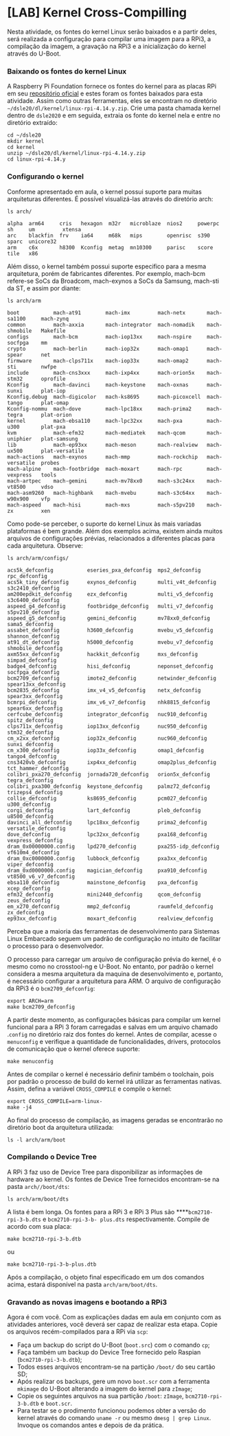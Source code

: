 # \[LAB\] Kernel Cross-Compilling

Nesta atividade, os fontes do kernel Linux serão baixados e a partir deles, será realizada a configuração para compilar uma imagem para a RPi3, a compilação da imagem, a gravação na RPi3 e a inicialização do kernel através do U-Boot.

### Baixando os fontes do kernel Linux

A Raspberry Pi Foundation fornece os fontes do kernel para as placas RPi em seu [repositório oficial](%20https://github.com/raspberrypi/linux) e estes foram os fontes baixados para esta atividade. Assim como outras ferramentas, eles se encontram no diretório `∼/dsle20/dl/kernel/linux-rpi-4.14.y.zip`. Crie uma pasta chamada kernel dentro de `dsle2020` e em seguida, extraia os fonte do kernel nela e entre no diretório extraído:

```text
cd ~/dsle20
mkdir kernel
cd kernel
unzip ~/dsle20/dl/kernel/linux-rpi-4.14.y.zip
cd linux-rpi-4.14.y
```

### Configurando o kernel

Conforme apresentado em aula, o kernel possui suporte para muitas arquiteturas diferentes. É possível visualizá-las através do diretório arch:

```text
ls arch/
```

```text
alpha  arm64     cris   hexagon  m32r   microblaze  nios2     powerpc  sh     um         xtensa
arc    blackfin  frv    ia64     m68k   mips        openrisc  s390     sparc  unicore32
arm    c6x       h8300  Kconfig  metag  mn10300     parisc    score    tile   x86
```

Além disso, o kernel também possui suporte especifico para a mesma arquitetura, porém de fabricantes diferentes. Por exemplo, mach-bcm refere-se SoCs da Broadcom, mach-exynos a SoCs da Samsung, mach-sti da ST, e assim por diante:

```text
ls arch/arm 
```

```text
boot           mach-at91        mach-imx         mach-netx       mach-sa1100     mach-zynq
common         mach-axxia       mach-integrator  mach-nomadik    mach-shmobile   Makefile
configs        mach-bcm         mach-iop13xx     mach-nspire     mach-socfpga    mm
crypto         mach-berlin      mach-iop32x      mach-omap1      mach-spear      net
firmware       mach-clps711x    mach-iop33x      mach-omap2      mach-sti        nwfpe
include        mach-cns3xxx     mach-ixp4xx      mach-orion5x    mach-stm32      oprofile
Kconfig        mach-davinci     mach-keystone    mach-oxnas      mach-sunxi      plat-iop
Kconfig.debug  mach-digicolor   mach-ks8695      mach-picoxcell  mach-tango      plat-omap
Kconfig-nommu  mach-dove        mach-lpc18xx     mach-prima2     mach-tegra      plat-orion
kernel         mach-ebsa110     mach-lpc32xx     mach-pxa        mach-u300       plat-pxa
kvm            mach-efm32       mach-mediatek    mach-qcom       mach-uniphier   plat-samsung
lib            mach-ep93xx      mach-meson       mach-realview   mach-ux500      plat-versatile
mach-actions   mach-exynos      mach-mmp         mach-rockchip   mach-versatile  probes
mach-alpine    mach-footbridge  mach-moxart      mach-rpc        mach-vexpress   tools
mach-artpec    mach-gemini      mach-mv78xx0     mach-s3c24xx    mach-vt8500     vdso
mach-asm9260   mach-highbank    mach-mvebu       mach-s3c64xx    mach-w90x900    vfp
mach-aspeed    mach-hisi        mach-mxs         mach-s5pv210    mach-zx         xen
```

Como pode-se perceber, o suporte do kernel Linux às mais variadas plataformas é bem grande. Além dos exemplos acima, existem ainda muitos arquivos de configurações prévias, relacionados a diferentes placas para cada arquitetura. Observe:

```text
ls arch/arm/configs/ 
```

```text
acs5k_defconfig           eseries_pxa_defconfig  mps2_defconfig        rpc_defconfig
acs5k_tiny_defconfig      exynos_defconfig       multi_v4t_defconfig   s3c2410_defconfig
am200epdkit_defconfig     ezx_defconfig          multi_v5_defconfig    s3c6400_defconfig
aspeed_g4_defconfig       footbridge_defconfig   multi_v7_defconfig    s5pv210_defconfig
aspeed_g5_defconfig       gemini_defconfig       mv78xx0_defconfig     sama5_defconfig
assabet_defconfig         h3600_defconfig        mvebu_v5_defconfig    shannon_defconfig
at91_dt_defconfig         h5000_defconfig        mvebu_v7_defconfig    shmobile_defconfig
axm55xx_defconfig         hackkit_defconfig      mxs_defconfig         simpad_defconfig
badge4_defconfig          hisi_defconfig         neponset_defconfig    socfpga_defconfig
bcm2709_defconfig         imote2_defconfig       netwinder_defconfig   spear13xx_defconfig
bcm2835_defconfig         imx_v4_v5_defconfig    netx_defconfig        spear3xx_defconfig
bcmrpi_defconfig          imx_v6_v7_defconfig    nhk8815_defconfig     spear6xx_defconfig
cerfcube_defconfig        integrator_defconfig   nuc910_defconfig      spitz_defconfig
clps711x_defconfig        iop13xx_defconfig      nuc950_defconfig      stm32_defconfig
cm_x2xx_defconfig         iop32x_defconfig       nuc960_defconfig      sunxi_defconfig
cm_x300_defconfig         iop33x_defconfig       omap1_defconfig       tango4_defconfig
cns3420vb_defconfig       ixp4xx_defconfig       omap2plus_defconfig   tct_hammer_defconfig
colibri_pxa270_defconfig  jornada720_defconfig   orion5x_defconfig     tegra_defconfig
colibri_pxa300_defconfig  keystone_defconfig     palmz72_defconfig     trizeps4_defconfig
collie_defconfig          ks8695_defconfig       pcm027_defconfig      u300_defconfig
corgi_defconfig           lart_defconfig         pleb_defconfig        u8500_defconfig
davinci_all_defconfig     lpc18xx_defconfig      prima2_defconfig      versatile_defconfig
dove_defconfig            lpc32xx_defconfig      pxa168_defconfig      vexpress_defconfig
dram_0x00000000.config    lpd270_defconfig       pxa255-idp_defconfig  vf610m4_defconfig
dram_0xc0000000.config    lubbock_defconfig      pxa3xx_defconfig      viper_defconfig
dram_0xd0000000.config    magician_defconfig     pxa910_defconfig      vt8500_v6_v7_defconfig
ebsa110_defconfig         mainstone_defconfig    pxa_defconfig         xcep_defconfig
efm32_defconfig           mini2440_defconfig     qcom_defconfig        zeus_defconfig
em_x270_defconfig         mmp2_defconfig         raumfeld_defconfig    zx_defconfig
ep93xx_defconfig          moxart_defconfig       realview_defconfig
```

Perceba que a maioria das ferramentas de desenvolvimento para Sistemas Linux Embarcado seguem um padrão de configuração no intuito de facilitar o processo para o desenvolvedor. 

O processo para carregar um arquivo de configuração prévia do kernel, é o mesmo como no crosstool-ng e U-Boot. No entanto, por padrão o kernel considera a mesma arquitetura da maquina de desenvolvimento e, portanto, é necessário configurar a arquitetura para ARM. O arquivo de configuração da RPi3 é o `bcm2709_defconfig`:

```text
export ARCH=arm
make bcm2709_defconfig
```

A partir deste momento, as configurações básicas para compilar um kernel funcional para a RPi 3 foram carregadas e salvas em um arquivo chamado .`config` no diretório raiz dos fontes do kernel. Antes de compilar, acesse o `menuconfig` e verifique a quantidade de funcionalidades, drivers, protocolos de comunicação que o kernel oferece suporte:

```text
make menuconfig
```

Antes de compilar o kernel é necessário definir também o toolchain, pois por padrão o processo de build do kernel irá utilizar as ferramentas nativas. Assim, defina a variável `CROSS_COMPILE` e compile o kernel:

```text
export CROSS_COMPILE=arm-linux-
make -j4
```

Ao final do processo de compilação, as imagens geradas se encontrarão no diretório boot da arquitetura utilizada:

```text
ls -l arch/arm/boot
```

### Compilando o Device Tree

A RPi 3 faz uso de Device Tree para disponibilizar as informações de hardware ao kernel. Os fontes de Device Tree fornecidos encontram-se na pasta `arch//boot/dts`:

```text
ls arch/arm/boot/dts
```

A lista é bem longa. Os fontes para a RPi 3 e RPi 3 Plus são ****`bcm2710-rpi-3-b.dts` e `bcm2710-rpi-3-b- plus.dts` respectivamente. Compile de acordo com sua placa:

```text
make bcm2710-rpi-3-b.dtb
```

ou

```text
make bcm2710-rpi-3-b-plus.dtb
```

Após a compilação, o objeto final especificado em um dos comandos acima, estará disponível na pasta `arch/arm/boot/dts`.

### Gravando as novas imagens e bootando a RPi3

Agora é com você. Com as explicações dadas em aula em conjunto com as atividades anteriores, você deverá ser capaz de realizar esta etapa. Copie os arquivos recém-compilados para a RPi via `scp`:

* Faça um backup do script do U-Boot \(`boot.src`\) com o comando `cp`;
* Faça também um backup do Device Tree fornecido pelo Raspian \(`bcm2710-rpi-3-b.dtb`\);
* Todos esses arquivos encontram-se na partição `/boot/` do seu cartão SD;
* Após realizar os backups, gere um novo `boot.scr` com a ferramenta `mkimage` do U-Boot alterando a imagem do kernel para `zImage`;
* Copie os seguintes arquivos na sua partição `/boot`: `zImage`, `bcm2710-rpi-3-b.dtb` e `boot.scr`.
* Para testar se o prodimento funcionou podemos obter a versão do kernel através do comando `uname -r` ou mesmo `dmesg | grep Linux`. Invoque os comandos antes e depois de da prática.

